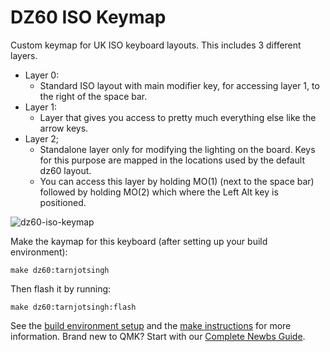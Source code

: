 # DZ60 ISO Keymap

Custom keymap for UK ISO keyboard layouts.
This includes 3 different layers.

-   Layer 0:
    -   Standard ISO layout with main modifier key, for accessing layer 1, to the right of the space bar.
-   Layer 1:
    -   Layer that gives you access to pretty much everything else like the arrow keys.
-   Layer 2;
    -   Standalone layer only for modifying the lighting on the board. Keys for this purpose are mapped in the locations used by the default dz60 layout.
    -   You can access this layer by holding MO(1) (next to the space bar) followed by holding MO(2) which where the Left Alt key is positioned.

![dz60-iso-keymap](https://i.imgur.com/UV0t6aL.png)

Make the kaymap for this keyboard (after setting up your build environment):

    make dz60:tarnjotsingh

Then flash it by running:

    make dz60:tarnjotsingh:flash

See the [build environment setup](https://docs.qmk.fm/#/getting_started_build_tools) and the [make instructions](https://docs.qmk.fm/#/getting_started_make_guide) for more information. Brand new to QMK? Start with our [Complete Newbs Guide](https://docs.qmk.fm/#/newbs).
